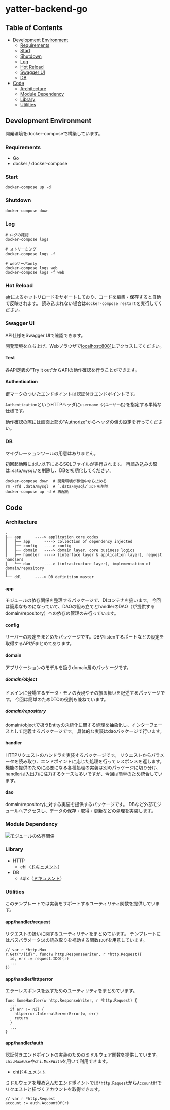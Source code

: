 # yatter-backend-go

## Table of Contents
* [Development Environment](#development-environment)
    * [Requirements](#requirements)
	* [Start](#start)
	* [Shutdown](#shutdown)
	* [Log](#log)
	* [Hot Reload](#hot-reload)
	* [Swagger UI](#swagger-ui)
	* [DB](#db)
* [Code](#code)
    * [Architecture](#architecture)
    * [Module Dependency](#module-dependency)
    * [Library](#library)
    * [Utilities](#utilities)


## Development Environment
開発環境をdocker-composeで構築しています。

### Requirements
* Go
* docker / docker-compose

### Start
```
docker-compose up -d
```

### Shutdown
```
docker-compose down
```

### Log
```
# ログの確認
docker-compose logs

# ストリーミング
docker-compose logs -f

# webサーバonly
docker-compose logs web
docker-compose logs -f web
```

### Hot Reload
[air](https://github.com/cosmtrek/air)によるホットリロードをサポートしており、コードを編集・保存すると自動で反映されます。
読み込まれない場合は`docker-compose restart`を実行してください。

### Swagger UI
API仕様をSwagger UIで確認できます。

開発環境を立ち上げ、Webブラウザで[localhost:8081](http://localhost:8081)にアクセスしてください。

#### Test
各API定義の"Try it out"からAPIの動作確認を行うことができます。

#### Authentication
鍵マークのついたエンドポイントは認証付きエンドポイントです。

`Authentication`というHTTPヘッダに`username ${ユーザー名}`を指定する単純な仕様です。

動作確認の際には画面上部の"Authorize"からヘッダの値の設定を行ってください。

### DB
マイグレーションツールの用意はありません。

初回起動時に`ddl/`以下にあるSQLファイルが実行されます。
再読み込みの際は`.data/mysql/`を削除し、DBを初期化してください。
```
docker-compose down  # 開発環境が稼働中なら止める
rm -rfd .data/mysql  # `.data/mysql/`以下を削除
docker-compose up -d # 再起動
```

## Code
### Architecture
```
.
├── app      ----> application core codes
│   ├── app      ----> collection of dependency injected
│   ├── config   ----> config
│   ├── domain   ----> domain layer, core business logics
│   ├── handler  ----> (interface layer & application layer), request handlers
│   └── dao      ----> (infrastructure layer), implementation of domain/repository
│
└── ddl      ----> DB definition master
```

#### app
モジュールの依存関係を整理するパッケージで、DIコンテナを扱います。
今回は簡素なものになっていて、DAOの組み立てとhandlerのDAO（が提供するdomain/repository）への依存の管理のみ行っています。

#### config
サーバーの設定をまとめたパッケージです。DBやlistenするポートなどの設定を取得するAPIがまとめてあります。

#### domain
アプリケーションのモデルを扱うdomain層のパッケージです。

##### domain/object
ドメインに登場するデータ・モノの表現やその振る舞いを記述するパッケージです。
今回は簡単のためDTOの役割も兼ねています。

##### domain/repository
domain/objectで扱うEntityの永続化に関する処理を抽象化し、インターフェースとして定義するパッケージです。
具体的な実装はdaoパッケージで行います。

#### handler
HTTPリクエストのハンドラを実装するパッケージです。
リクエストからパラメータを読み取り、エンドポイントに応じた処理を行ってレスポンスを返します。
機能の提供のために必要になる各種処理の実装は別のパッケージに切り分け、handlerは入出力に注力するケースも多いですが、今回は簡単のため統合しています。

#### dao
domain/repositoryに対する実装を提供するパッケージです。
DBなど外部モジュールへアクセスし、データの保存・取得・更新などの処理を実装します。

### Module Dependency
![モジュールの依存関係](doc/module_dependency.png)

### Library
* HTTP
    * chi（[ドキュメント](https://pkg.go.dev/github.com/go-chi/chi)）
* DB
    * sqlx（[ドキュメント](https://pkg.go.dev/github.com/jmoiron/sqlx)）

### Utilities
このテンプレートでは実装をサポートするユーティリティ関数を提供しています。

#### app/handler/request
リクエストの扱いに関するユーティリティをまとめています。
テンプレートにはパスパラメータ`id`の読み取りを補助する関数`IDOf`を用意しています。
```
// var r *http.Mux
r.Get("/{id}", func(w http.ResponseWriter, r *http.Request){
  id, err := request.IDOf(r)
  ...
})
```

#### app/handler/httperror
エラーレスポンスを返すためのユーティリティをまとめています。
```
func SomeHandler(w http.ResponseWriter, r *http.Request) {
  ...
  if err != nil {
    httperror.InternalServerError(w, err)
	return
  }
  ...
}
```

#### app/handler/auth
認証付きエンドポイントの実装のためのミドルウェア関数を提供しています。
`chi.Mux#Use`や`chi.Mux#With`を用いて利用できます。
- [chiドキュメント](https://pkg.go.dev/github.com/go-chi/chi@v1.5.4)

ミドルウェアを埋め込んだエンドポイントでは`*http.Request`から`AccountOf`でリクエストと紐づくアカウントを取得できます。
```
// var r *http.Request
account := auth.AccountOf(r)
```

